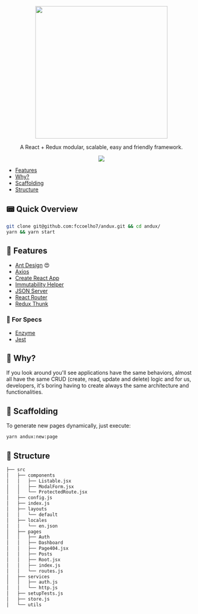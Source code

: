 <p align="center">
  <img src="https://user-images.githubusercontent.com/4829072/51246168-e1647700-1970-11e9-9279-7904e6764d87.png" width="350" />
</p>
<p align="center">A React + Redux modular, scalable, easy and friendly framework.</p>
<p align="center">
  <a href="https://travis-ci.org/fccoelho7/andux" target="_blank">
    <img src="https://travis-ci.org/fccoelho7/andux.svg?branch=master" />
  </a>
</p>

- [Features](#features)
- [Why?](#why?)
- [Scaffolding](#scaffolding)
- [Structure](#structure)

## 📟 Quick Overview

```bash
git clone git@github.com:fccoelho7/andux.git && cd andux/
yarn && yarn start
```

## 🎩 Features

- [Ant Design](https://ant.design/) 😍
- [Axios](https://github.com/axios/axios)
- [Create React App](https://github.com/facebook/create-react-app)
- [Immutability Helper](https://github.com/kolodny/immutability-helper)
- [JSON Server](https://github.com/typicode/json-server)
- [React Router](https://reacttraining.com/react-router/web/guides/quick-start)
- [Redux Thunk](https://github.com/reduxjs/redux-thunk)

### 🐞 For Specs

- [Enzyme](https://airbnb.io/enzyme/)
- [Jest](http://jest.io)

## 🤔 Why?

If you look around you'll see applications have the same behaviors, almost all have the same CRUD (create, read, update and delete) logic and for us, developers, it's boring having to create always the same architecture and functionalities.

## 🚀 Scaffolding

To generate new pages dynamically, just execute:

```sh
yarn andux:new:page
```

## 📂 Structure

```bash
├── src
│   ├── components
│   │   ├── Listable.jsx
│   │   ├── ModalForm.jsx
│   │   └── ProtectedRoute.jsx
│   ├── config.js
│   ├── index.js
│   ├── layouts
│   │   └── default
│   ├── locales
│   │   └── en.json
│   ├── pages
│   │   ├── Auth
│   │   ├── Dashboard
│   │   ├── Page404.jsx
│   │   ├── Posts
│   │   ├── Root.jsx
│   │   ├── index.js
│   │   └── routes.js
│   ├── services
│   │   ├── auth.js
│   │   └── http.js
│   ├── setupTests.js
│   ├── store.js
│   └── utils
```
